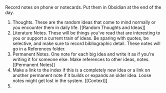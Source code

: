 Record notes on phone or notecards. Put them in Obsidian at the end of the day.

1. Thoughts. These are the random ideas that come to mind normally or you encounter them in daily life. [[Random Thoughts and Ideas]]
2. Literature Notes. These will be things you've read that are interesting to you or support a current train of ideas. Be sparing with quotes, be selective, and make sure to record bibliographic detail. These notes will go in a References folder.	
3. Permanent Notes. One note for each big idea and write it as if you're writing it for someone else. Make references to other ideas, notes. [[Permanent Notes]]
4. Make a link to the index if this is a completely new idea or a link on another permanent note if it builds or expands an older idea. Loose notes might get lost in the system. [[Context]]
5. 